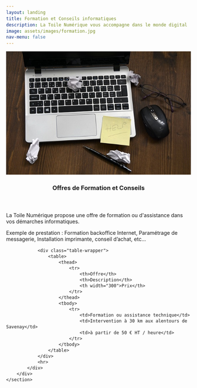 ```yaml
---
layout: landing
title: Formation et Conseils informatiques
description: La Toile Numérique vous accompagne dans le monde digital
image: assets/images/formation.jpg
nav-menu: false
---
```



<!-- Main -->
<div id="main">

<!-- One -->
<section id="one" class="spotlights">
	<section>
		<a href="#" class="image">
			<img src="assets/images/formation.jpg" alt="" data-position="center center" />
		</a>
		<div class="content">
			<div class="inner">
				<header class="major">
					<h3>Offres de Formation et Conseils</h3>
				</header>
				<p>La Toile Numérique propose une offre de formation ou d'assistance dans vos démarches informatiques.</p>
				<p>Exemple de prestation : Formation backoffice Internet, Paramétrage de messagerie, Installation imprimante, conseil d’achat, etc...</p>

				<div class="table-wrapper">
					<table>
						<thead>
							<tr>
								<th>Offre</th>
								<th>Description</th>
								<th width="300">Prix</th>
							</tr>
						</thead>
						<tbody>
							<tr>
								<td>Formation ou assistance technique</td>
								<td>Intervention à 30 km aux alentours de Savenay</td>
								<td>à partir de 50 € HT / heure</td>
							</tr>
						</tbody>							
					</table>
				</div>
				<hr>
			</div>
		</div>
	</section>
</section>

</div>

